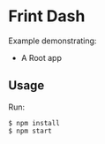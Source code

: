 # Frint Dash

Example demonstrating:

* A Root app

## Usage

Run:

```
$ npm install
$ npm start
```
